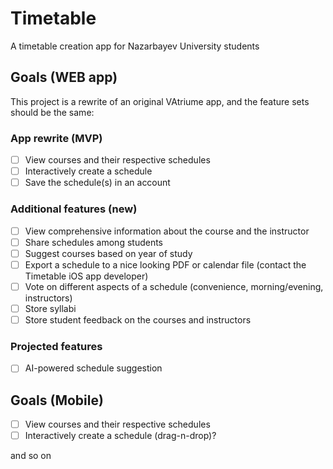 # Timetable

A timetable creation app for Nazarbayev University students

## Goals (WEB app)

This project is a rewrite of an original VAtriume app, and the feature sets
should be the same:

### App rewrite (MVP)
- [ ] View courses and their respective schedules
- [ ] Interactively create a schedule
- [ ] Save the schedule(s) in an account

### Additional features (new)
- [ ] View comprehensive information about the course and the instructor
- [ ] Share schedules among students
- [ ] Suggest courses based on year of study
- [ ] Export a schedule to a nice looking PDF or calendar file (contact the 
Timetable iOS app developer)
- [ ] Vote on different aspects of a schedule (convenience, morning/evening, 
instructors)
- [ ] Store syllabi
- [ ] Store student feedback on the courses and instructors

### Projected features
- [ ] AI-powered schedule suggestion

## Goals (Mobile)

- [ ] View courses and their respective schedules
- [ ] Interactively create a schedule (drag-n-drop)?

and so on
